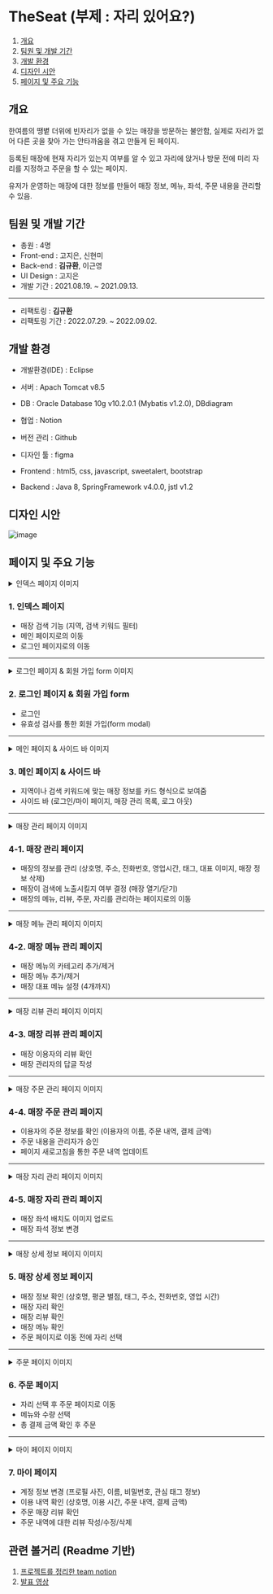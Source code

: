 # TheSeat (부제 : 자리 있어요?)
1. [개요](#개요)
2. [팀원 및 개발 기간](#팀원-및-개발-기간)
3. [개발 환경](#개발-환경)
4. [디자인 시안](#디자인-시안)
5. [페이지 및 주요 기능](#페이지-및-주요-기능)

## 개요
한여름의 땡볕 더위에 빈자리가 없을 수 있는 매장을 방문하는 불안함, 실제로 자리가 없어 다른 곳을 찾아 가는 안타까움을 겪고 만들게 된 페이지.

등록된 매장에 현재 자리가 있는지 여부를 알 수 있고 자리에 앉거나 방문 전에 미리 자리를 지정하고 주문을 할 수 있는 페이지.

유저가 운영하는 매장에 대한 정보를 만들어 매장 정보, 메뉴, 좌석, 주문 내용을 관리할 수 있음.

## 팀원 및 개발 기간
- 총원 : 4명
- Front-end : 고지은, 신현미
- Back-end : **김규환**, 이근영
- UI Design : 고지은
- 개발 기간 : 2021.08.19. ~ 2021.09.13.
---
- 리팩토링 : **김규환**
- 리팩토링 기간 : 2022.07.29. ~ 2022.09.02.

## 개발 환경
- 개발환경(IDE) : Eclipse

- 서버 : Apach Tomcat v8.5

- DB : Oracle Database 10g v10.2.0.1 (Mybatis v1.2.0), DBdiagram

- 협업 : Notion

- 버전 관리 : Github

- 디자인 툴 : figma

- Frontend : html5, css, javascript, sweetalert, bootstrap

- Backend : Java 8, SpringFramework v4.0.0, jstl v1.2

## 디자인 시안
![image](https://user-images.githubusercontent.com/83267231/188367437-35155626-b30b-40cf-8750-a5a4a4f11626.png)

## 페이지 및 주요 기능
<details>
  <summary>인덱스 페이지 이미지</summary>
  <div markdown="1"> 
  
  ![image](https://user-images.githubusercontent.com/83267231/188368454-9d4ad5ed-2bc0-4cbd-83fe-09c581ceb5d5.png)
  
  </div>
</details>

### 1. 인덱스 페이지
- 매장 검색 기능 (지역, 검색 키워드 필터)
- 메인 페이지로의 이동
- 로그인 페이지로의 이동

---
<details>
  <summary>로그인 페이지 & 회원 가입 form 이미지</summary>
  <div markdown="1"> 
  
  ![image](https://user-images.githubusercontent.com/83267231/188370856-38c89067-a569-41e9-b6bc-f854f4b4a9b8.png)
  ![image](https://user-images.githubusercontent.com/83267231/188370914-72593ee4-c37d-4fee-978c-b06e689f6605.png)
  ![image](https://user-images.githubusercontent.com/83267231/188370991-3bcc83f0-a9e1-40ba-aa8d-1f8254dcaa18.png)
  
  </div>
</details>

### 2. 로그인 페이지 & 회원 가입 form
- 로그인
- 유효성 검사를 통한 회원 가입(form modal)

---
<details>
  <summary>메인 페이지 & 사이드 바 이미지</summary>
  <div markdown="1"> 
  
  ![image](https://user-images.githubusercontent.com/83267231/188372406-77503302-eb63-4a73-94c7-169acfabcbec.png)
  ![image](https://user-images.githubusercontent.com/83267231/188372882-e3640a0b-1ba4-4934-9c14-412ef1315581.png)
  
  </div>
</details>

### 3. 메인 페이지 & 사이드 바
- 지역이나 검색 키워드에 맞는 매장 정보를 카드 형식으로 보여줌
- 사이드 바 (로그인/마이 페이지, 매장 관리 목록, 로그 아웃)

---
<details>
  <summary>매장 관리 페이지 이미지</summary>
  <div markdown="1"> 
  
  ![image](https://user-images.githubusercontent.com/83267231/188373882-6283d425-5efb-499c-a1d6-ac62cb2ffbfb.png)
  
  </div>
</details>

### 4-1. 매장 관리 페이지
- 매장의 정보를 관리 (상호명, 주소, 전화번호, 영업시간, 태그, 대표 이미지, 매장 정보 삭제)
- 매장이 검색에 노출시킬지 여부 결정 (매장 열기/닫기)
- 매장의 메뉴, 리뷰, 주문, 자리를 관리하는 페이지로의 이동

---
<details>
  <summary>매장 메뉴 관리 페이지 이미지</summary>
  <div markdown="1"> 
  
  ![image](https://user-images.githubusercontent.com/83267231/188377037-41ea3ae3-5531-48fd-b082-1f361f44bd98.png)
  ![image](https://user-images.githubusercontent.com/83267231/188377334-d5428113-00ab-42da-9244-3567b948d6ee.png)
  ![image](https://user-images.githubusercontent.com/83267231/188377519-0c963f64-0edc-49c1-9b3c-2a4582d7f16d.png)
  
  </div>
</details>

### 4-2. 매장 메뉴 관리 페이지
- 매장 메뉴의 카테고리 추가/제거
- 매장 메뉴 추가/제거
- 매장 대표 메뉴 설정 (4개까지)

---
<details>
  <summary>매장 리뷰 관리 페이지 이미지</summary>
  <div markdown="1"> 
  
  ![image](https://user-images.githubusercontent.com/83267231/188378886-afe3e838-455e-4cb2-bb65-464ac00ca1ee.png)
  
  </div>
</details>

### 4-3. 매장 리뷰 관리 페이지
- 매장 이용자의 리뷰 확인
- 매장 관리자의 답글 작성

---
<details>
  <summary>매장 주문 관리 페이지 이미지</summary>
  <div markdown="1"> 
  
  ![image](https://user-images.githubusercontent.com/83267231/188379812-1460bd27-7933-4983-81b8-5f6249b6d6a3.png)
  
  </div>
</details>

### 4-4. 매장 주문 관리 페이지
- 이용자의 주문 정보를 확인 (이용자의 이름, 주문 내역, 결제 금액)
- 주문 내용을 관리자가 승인
- 페이지 새로고침을 통한 주문 내역 업데이트

---
<details>
  <summary>매장 자리 관리 페이지 이미지</summary>
  <div markdown="1"> 
  
  ![image](https://user-images.githubusercontent.com/83267231/188380933-4d3e99f0-91b3-4a6c-98e0-30809faa4189.png)
  
  </div>
</details>

### 4-5. 매장 자리 관리 페이지
- 매장 좌석 배치도 이미지 업로드
- 매장 좌석 정보 변경

---
<details>
  <summary>매장 상세 정보 페이지 이미지</summary>
  <div markdown="1"> 
  
  ![image](https://user-images.githubusercontent.com/83267231/188382220-9a887bd3-9027-48e7-a39c-0259d6eb2105.png)
  ![image](https://user-images.githubusercontent.com/83267231/188382279-d1899dcf-d972-4aee-86d5-eccb62ff285c.png)
  ![image](https://user-images.githubusercontent.com/83267231/188382944-b805a2b3-757f-46dc-97fb-ca28db27517b.png)
  
  </div>
</details>

### 5. 매장 상세 정보 페이지
- 매장 정보 확인 (상호명, 평균 별점, 태그, 주소, 전화번호, 영업 시간)
- 매장 자리 확인
- 매장 리뷰 확인
- 매장 메뉴 확인
- 주문 페이지로 이동 전에 자리 선택

---
<details>
  <summary>주문 페이지 이미지</summary>
  <div markdown="1"> 
  
  ![image](https://user-images.githubusercontent.com/83267231/188382983-8c35adca-d75d-42ef-ad0d-0c79895270f8.png)
  
  </div>
</details>

### 6. 주문 페이지
- 자리 선택 후 주문 페이지로 이동
- 메뉴와 수량 선택
- 총 결제 금액 확인 후 주문

---
<details>
  <summary>마이 페이지 이미지</summary>
  <div markdown="1"> 
  
  ![image](https://user-images.githubusercontent.com/83267231/188381384-a229fa00-7d18-40c0-914a-c58161363f47.png)
  ![image](https://user-images.githubusercontent.com/83267231/188383573-db70057b-1747-4116-b47d-2d39f636bf3b.png)
  
  </div>
</details>

### 7. 마이 페이지
- 계정 정보 변경 (프로필 사진, 이름, 비밀번호, 관심 태그 정보)
- 이용 내역 확인 (상호명, 이용 시간, 주문 내역, 결제 금액)
- 주문 매장 리뷰 확인
- 주문 내역에 대한 리뷰 작성/수정/삭제

## 관련 볼거리 (Readme 기반)
1. [프로젝트를 정리한 team notion](https://www.notion.so/The-Seat-abd4658d30f7479d90483f2b135f5ec3)
2. [발표 영상](https://www.youtube.com/watch?v=WDNLef7isgw)
